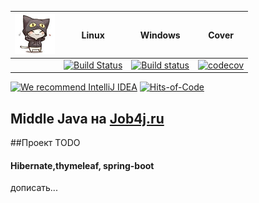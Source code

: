 | <img src="/logo.png" width="64px" height="64px"/> | Linux                                                                                                                 | Windows                                                                                                                                                              | Cover                                                                                                                                 |
|---------------------------------------------------|-----------------------------------------------------------------------------------------------------------------------|----------------------------------------------------------------------------------------------------------------------------------------------------------------------|---------------------------------------------------------------------------------------------------------------------------------------|
|                                                   | [![Build Status](https://app.travis-ci.com/mi1qw/tracker.svg?branch=master)](https://app.travis-ci.com/mi1qw/tracker) | [![Build status](https://ci.appveyor.com/api/projects/status/v8bxtt2yanmwsun3/branch/master?svg=true)](https://ci.appveyor.com/project/mi1qw/tracker/branch/master)  | [![codecov](https://codecov.io/gh/mi1qw/tracker/branch/master/graph/badge.svg?token=BG9TMU8JJU)](https://codecov.io/gh/mi1qw/tracker) |

[![We recommend IntelliJ IDEA](https://www.elegantobjects.org/intellij-idea.svg)](https://www.jetbrains.com/idea/)
[![Hits-of-Code](https://hitsofcode.com/github/mi1qw/tracker)](https://hitsofcode.com/github/mi1qw/tracker/view)


## Middle Java на [Job4j.ru](http://Job4j.ru)

##Проект TODO
#### Hibernate,thymeleaf, spring-boot

дописать...